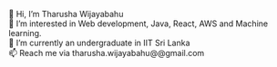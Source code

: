 👋 Hi, I’m Tharusha Wijayabahu\
👀 I’m interested in Web development, Java, React, AWS and Machine learning. \
🌱 I’m currently an undergraduate in IIT Sri Lanka\
📫 Reach me via tharusha.wijayabahu@@gmail.com
